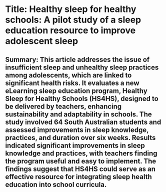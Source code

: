 # Title: Healthy sleep for healthy schools: A pilot study of a sleep education resource to improve adolescent sleep

## Summary: This article addresses the issue of insufficient sleep and unhealthy sleep practices among adolescents, which are linked to significant health risks. It evaluates a new eLearning sleep education program, Healthy Sleep for Healthy Schools (HS4HS), designed to be delivered by teachers, enhancing sustainability and adaptability in schools. The study involved 64 South Australian students and assessed improvements in sleep knowledge, practices, and duration over six weeks. Results indicated significant improvements in sleep knowledge and practices, with teachers finding the program useful and easy to implement. The findings suggest that HS4HS could serve as an effective resource for integrating sleep health education into school curricula.